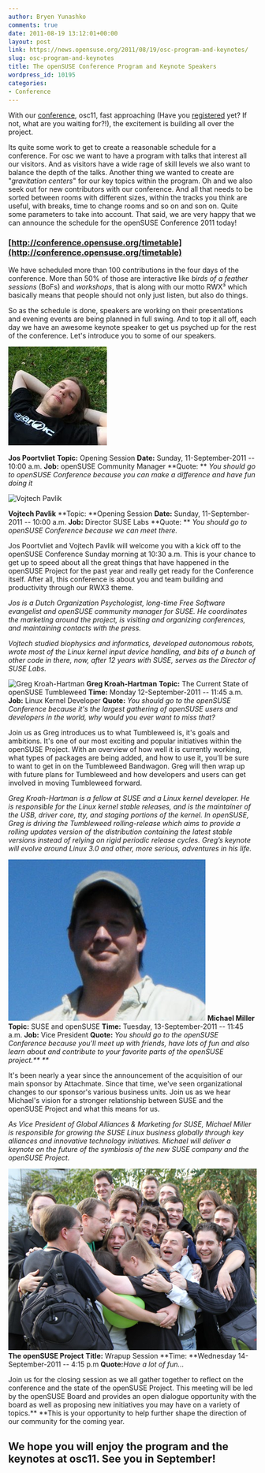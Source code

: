 ```yaml
---
author: Bryen Yunashko
comments: true
date: 2011-08-19 13:12:01+00:00
layout: post
link: https://news.opensuse.org/2011/08/19/osc-program-and-keynotes/
slug: osc-program-and-keynotes
title: The openSUSE Conference Program and Keynote Speakers
wordpress_id: 10195
categories:
- Conference
---
```


With our [conference](http://news.opensuse.org/2011/08/15/osc11/), osc11, fast approaching (Have you [registered](http://conference.opensuse.org/register) yet? If not, what are you waiting for?!), the excitement is building all over the project.

Its quite some work to get to create a reasonable schedule for a conference. For osc we want to have a program with talks that interest all our visitors. And as visitors have a wide rage of skill levels we also want to balance the depth of the talks. Another thing we wanted to create are "_gravitation centers_" for our key topics within the program. Oh and we also seek out for new contributors with our conference. And all that needs to be sorted between rooms with different sizes, within the tracks you think are useful, with breaks, time to change rooms and so on and son on. Quite some parameters to take into account. That said, we are very happy that we can announce the schedule for the openSUSE Conference 2011 today!



### [http://conference.opensuse.org/timetable](http://conference.opensuse.org/timetable)



We have scheduled more than 100 contributions in the four days of the conference. More than 50% of those are interactive like _birds of a feather sessions_ (BoFs) and _workshops_, that is along with our motto RWX³ which basically means that people should not only just listen, but also do things.

So as the schedule is done, speakers are working on their presentations and evening events are being planned in full swing. And to top it all off, each day we have an awesome keynote speaker to get us psyched up for the rest of the conference. Let's introduce you to some of our speakers.

<!-- more -->






[![Jos Poortvliet Headshot](/wp-content/uploads/2011/08/jos.jpg)](http://news.opensuse.org/2011/08/19/osc-program-and-keynotes/jos/)




**Jos Poortvliet**
**Topic:** Opening Session
**Date:** Sunday, 11-September-2011 -- 10:00 a.m.
**Job:** openSUSE Community Manager
**Quote: ** _You should go to openSUSE Conference because you can make a difference and have fun doing it_










![Vojtech Pavlik](/wp-content/uploads/2011/08/vojtech-236x300.jpg)




**Vojtech Pavlik**
**Topic: **Opening Session
**Date:** Sunday, 11-September-2011 -- 10:00 a.m.
**Job:** Director SUSE Labs
**Quote: ** _You should go to openSUSE Conference because we can meet there._





  

Jos Poortvliet and Vojtech Pavlik will welcome you with a kick off to the openSUSE Conference Sunday morning at 10:30 a.m. This is your chance to get up to speed about all the great things that have happened in the openSUSE Project for the past year and really get ready for the Conference itself. After all, this conference is about you and team building and productivity through our RWX3 theme.


_Jos is a Dutch Organization Psychologist, long-time Free Software evangelist and openSUSE community manager for SUSE. He coordinates the marketing around the project, is visiting and organizing conferences, and maintaining contacts with the press._




_Vojtech studied biophysics and informatics, developed autonomous robots, wrote most of the Linux kernel input device handling, and bits of a bunch of other code in there, now, after 12 years with SUSE, serves as the Director of SUSE Labs._






![Greg Kroah-Hartman](/wp-content/uploads/2011/08/gregkh.200.png)
**Greg Kroah-Hartman**
**Topic:** The Current State of openSUSE Tumbleweed
**Time:** Monday 12-September-2011 -- 11:45 a.m.
**Job:** Linux Kernel Developer
**Quote:** _You should go to the openSUSE Conference because it's the largest gathering of openSUSE users and developers in the world, why would you ever want to miss that?_


Join us as Greg introduces us to what Tumbleweed is, it's goals and ambitions. It's one of our most exciting and popular initiatives within the openSUSE Project. With an overview of how well it is currently working, what types of packages are being added, and how to use it, you'll be sure to want to get in on the Tumbleweed Bandwagon. Greg will then wrap up with future plans for Tumbleweed and how developers and users can get involved in moving Tumbleweed forward.


_Greg Kroah-Hartman is a fellow at SUSE and a Linux kernel developer. He is responsible for the Linux kernel stable releases, and is the maintainer of the USB, driver core, tty, and staging portions of the kernel. In openSUSE, Greg is driving the Tumbleweed rolling-release which aims to provide a rolling updates version of the distribution containing the latest stable versions instead of relying on rigid periodic release cycles. Greg’s keynote will evolve around Linux 3.0 and other, more serious, adventures in his life._





[![Michael Miller](/wp-content/uploads/2011/08/mm.jpg)](http://news.opensuse.org/2011/08/19/osc-program-and-keynotes/mm/)
**Michael Miller**
**Topic:** SUSE and openSUSE
**Time:** Tuesday, 13-September-2011 -- 11:45 a.m.
**Job:** Vice President
**Quote:** _You should go to the openSUSE Conference because you'll meet up with friends, have lots of fun and also learn about and contribute to your favorite parts of the openSUSE project.** **_




It's been nearly a year since the announcement of the acquisition of our main sponsor by Attachmate. Since that time, we've seen organizational changes to our sponsor's various business units. Join us as we hear Michael's vision for a stronger relationship between SUSE and the openSUSE Project and what this means for us.



_As Vice President of Global Alliances & Marketing for SUSE, Michael Miller is responsible for growing the SUSE Linux business globally through key alliances and innovative technology initiatives. Michael will deliver a keynote on the future of the symbiosis of the new SUSE company and the openSUSE Project._






![openSUSE Community Members hugging](/wp-content/uploads/2011/08/hugs.jpg)
**The openSUSE Project**
**Title:** Wrapup Session
**Time: **Wednesday 14-September-2011 -- 4:15 p.m
**Quote:**_Have a lot of fun..._




Join us for the closing session as we all gather together to reflect on the conference and the state of the openSUSE Project. This meeting will be led by the openSUSE Board and provides an open dialogue opportunity with the board as well as proposing new initiatives you may have on a variety of topics.** **This is your opportunity to help further shape the direction of our community for the coming year.



## We hope you will enjoy the program and the keynotes at osc11. See you in September!
